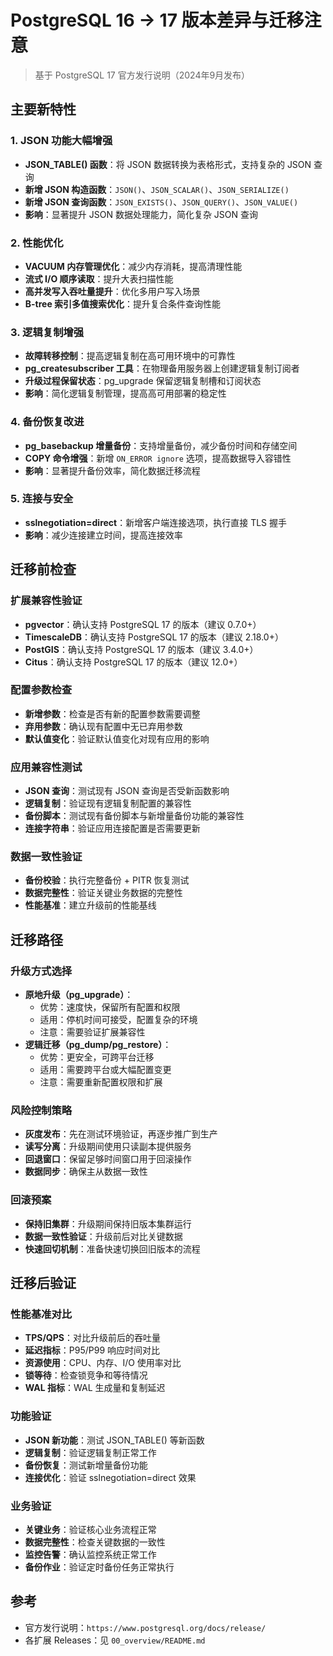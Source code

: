 # PostgreSQL 16 → 17 版本差异与迁移注意

> 基于 PostgreSQL 17 官方发行说明（2024年9月发布）

## 主要新特性

### 1. JSON 功能大幅增强

- **JSON_TABLE() 函数**：将 JSON 数据转换为表格形式，支持复杂的 JSON 查询
- **新增 JSON 构造函数**：`JSON()`、`JSON_SCALAR()`、`JSON_SERIALIZE()`
- **新增 JSON 查询函数**：`JSON_EXISTS()`、`JSON_QUERY()`、`JSON_VALUE()`
- **影响**：显著提升 JSON 数据处理能力，简化复杂 JSON 查询

### 2. 性能优化

- **VACUUM 内存管理优化**：减少内存消耗，提高清理性能
- **流式 I/O 顺序读取**：提升大表扫描性能
- **高并发写入吞吐量提升**：优化多用户写入场景
- **B-tree 索引多值搜索优化**：提升复合条件查询性能

### 3. 逻辑复制增强

- **故障转移控制**：提高逻辑复制在高可用环境中的可靠性
- **pg_createsubscriber 工具**：在物理备用服务器上创建逻辑复制订阅者
- **升级过程保留状态**：pg_upgrade 保留逻辑复制槽和订阅状态
- **影响**：简化逻辑复制管理，提高高可用部署的稳定性

### 4. 备份恢复改进

- **pg_basebackup 增量备份**：支持增量备份，减少备份时间和存储空间
- **COPY 命令增强**：新增 `ON_ERROR ignore` 选项，提高数据导入容错性
- **影响**：显著提升备份效率，简化数据迁移流程

### 5. 连接与安全

- **sslnegotiation=direct**：新增客户端连接选项，执行直接 TLS 握手
- **影响**：减少连接建立时间，提高连接效率

## 迁移前检查

### 扩展兼容性验证

- **pgvector**：确认支持 PostgreSQL 17 的版本（建议 0.7.0+）
- **TimescaleDB**：确认支持 PostgreSQL 17 的版本（建议 2.18.0+）
- **PostGIS**：确认支持 PostgreSQL 17 的版本（建议 3.4.0+）
- **Citus**：确认支持 PostgreSQL 17 的版本（建议 12.0+）

### 配置参数检查

- **新增参数**：检查是否有新的配置参数需要调整
- **弃用参数**：确认现有配置中无已弃用参数
- **默认值变化**：验证默认值变化对现有应用的影响

### 应用兼容性测试

- **JSON 查询**：测试现有 JSON 查询是否受新函数影响
- **逻辑复制**：验证现有逻辑复制配置的兼容性
- **备份脚本**：测试现有备份脚本与新增量备份功能的兼容性
- **连接字符串**：验证应用连接配置是否需要更新

### 数据一致性验证

- **备份校验**：执行完整备份 + PITR 恢复测试
- **数据完整性**：验证关键业务数据的完整性
- **性能基准**：建立升级前的性能基线

## 迁移路径

### 升级方式选择

- **原地升级（pg_upgrade）**：
  - 优势：速度快，保留所有配置和权限
  - 适用：停机时间可接受，配置复杂的环境
  - 注意：需要验证扩展兼容性
- **逻辑迁移（pg_dump/pg_restore）**：
  - 优势：更安全，可跨平台迁移
  - 适用：需要跨平台或大幅配置变更
  - 注意：需要重新配置权限和扩展

### 风险控制策略

- **灰度发布**：先在测试环境验证，再逐步推广到生产
- **读写分离**：升级期间使用只读副本提供服务
- **回退窗口**：保留足够时间窗口用于回滚操作
- **数据同步**：确保主从数据一致性

### 回滚预案

- **保持旧集群**：升级期间保持旧版本集群运行
- **数据一致性验证**：升级前后对比关键数据
- **快速回切机制**：准备快速切换回旧版本的流程

## 迁移后验证

### 性能基准对比

- **TPS/QPS**：对比升级前后的吞吐量
- **延迟指标**：P95/P99 响应时间对比
- **资源使用**：CPU、内存、I/O 使用率对比
- **锁等待**：检查锁竞争和等待情况
- **WAL 指标**：WAL 生成量和复制延迟

### 功能验证

- **JSON 新功能**：测试 JSON_TABLE() 等新函数
- **逻辑复制**：验证逻辑复制正常工作
- **备份恢复**：测试新增量备份功能
- **连接优化**：验证 sslnegotiation=direct 效果

### 业务验证

- **关键业务**：验证核心业务流程正常
- **数据完整性**：检查关键数据的一致性
- **监控告警**：确认监控系统正常工作
- **备份作业**：验证定时备份任务正常执行

## 参考

- 官方发行说明：`https://www.postgresql.org/docs/release/`
- 各扩展 Releases：见 `00_overview/README.md`
